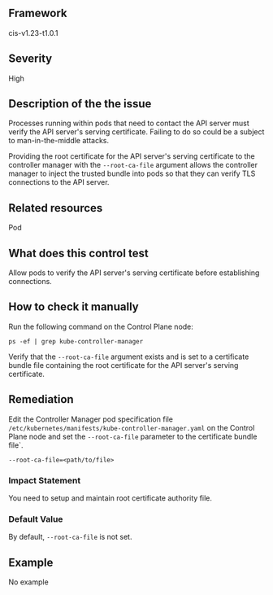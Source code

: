 ## Framework
cis-v1.23-t1.0.1
 
## Severity
High

## Description of the the issue
Processes running within pods that need to contact the API server must verify the API server's serving certificate. Failing to do so could be a subject to man-in-the-middle attacks.

 Providing the root certificate for the API server's serving certificate to the controller manager with the `--root-ca-file` argument allows the controller manager to inject the trusted bundle into pods so that they can verify TLS connections to the API server.
 
## Related resources
Pod
 
## What does this control test
Allow pods to verify the API server's serving certificate before establishing connections.
 
## How to check it manually
Run the following command on the Control Plane node:

 
```
ps -ef | grep kube-controller-manager

```
 Verify that the `--root-ca-file` argument exists and is set to a certificate bundle file containing the root certificate for the API server's serving certificate.
## Remediation
Edit the Controller Manager pod specification file `/etc/kubernetes/manifests/kube-controller-manager.yaml` on the Control Plane node and set the `--root-ca-file` parameter to the certificate bundle file`.

 
```
--root-ca-file=<path/to/file>

```
 
### Impact Statement
You need to setup and maintain root certificate authority file.
### Default Value
By default, `--root-ca-file` is not set.
## Example
No example
